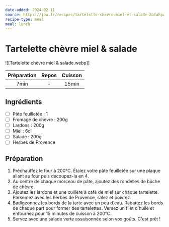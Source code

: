 ```yaml
---
date-added: 2024-02-11
source: https://jow.fr/recipes/tartelette-chevre-miel-et-salade-8ofahpa5i3skh0ca02hd
recipe-type: meal
meal: lunch
---
```


# Tartelette chèvre miel & salade

![[Tartelette chèvre miel & salade.webp]]

| Préparation | Repos | Cuisson |
|:-----------:|:-----:|:-------:|
|    7min     |   -   |  15min  |

## Ingrédients

- [ ] Pâte feuilletée : 1
- [ ] Fromage de chèvre : 200g
- [ ] Lardons : 200g
- [ ] Miel : 6cl
- [ ] Salade : 200g
- [ ] Herbes de Provence

## Préparation

1. Préchauffez le four à 200°C. Étalez votre pâte feuilletée sur une plaque allant au four puis découpez-la en 4.
2. Au centre de chaque morceau de pâte, ajoutez des rondelles de bûche de chèvre.
3. Ajoutez les lardons et une cuillère à café de miel sur chaque tartelette. Parsemez avec les herbes de Provence, salez et poivrez.
4. Badigeonnez les bords de la tarte avec un peu d'eau. Rabattez les bords de chaque part pour former des tartelettes. Versez un filet d'huile et enfournez pour 15 minutes de cuisson à 200°C.
5. Servez avec une salade verte assaisonnée selon vos goûts. C'est prêt !
